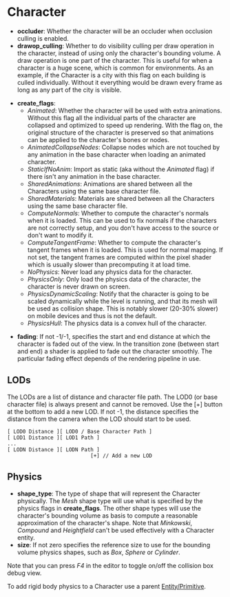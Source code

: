 # Character

-   **occluder**: Whether the character will be an occluder when
    occlusion culling is enabled.
-   **drawop\_culling**: Whether to do visibility culling per draw
    operation in the character, instead of using only the character's
    bounding volume. A draw operation is one part of the character. This
    is useful for when a character is a huge scene, which is common for
    environments. As an example, if the Character is a city with this
    flag on each building is culled individually. Without it everything
    would be drawn every frame as long as any part of the city is
    visible.

<!-- -->

-   **create\_flags**:
    -   *Animated*: Whether the character will be used with extra
        animations. Without this flag all the individual parts of the
        character are collapsed and optimized to speed up rendering.
        With the flag on, the original structure of the character is
        preserved so that animations can be applied to the character's
        bones or nodes.
    -   *AnimatedCollapseNodes*: Collapse nodes which are not touched by
        any animation in the base character when loading an animated
        character.
    -   *StaticIfNoAnim*: Import as static (aka without the *Animated*
        flag) if there isn't any animation in the base character.
    -   *SharedAnimations*: Animations are shared between all the
        Characters using the same base character file.
    -   *SharedMaterials*: Materials are shared between all the
        Characters using the same base character file.
    -   *ComputeNormals*: Whether to compute the character's normals
        when it is loaded. This can be used to fix normals if the
        characters are not correctly setup, and you don't have access to
        the source or don't want to modify it.
    -   *ComputeTangentFrame*: Whether to compute the character's
        tangent frames when it is loaded. This is used for normal
        mapping. If not set, the tangent frames are computed within the
        pixel shader which is usually slower than precomputing it at load time.
    -   *NoPhysics*: Never load any physics data for the character.
    -   *PhysicsOnly*: Only load the physics data of the character, the
        character is never drawn on screen.
    -   *PhysicsDynamicScaling*: Notify that the character is going to be
        scaled dynamically while the level is running, and that its mesh
        will be used as collision shape. This is notably slower (20-30%
        slower) on mobile devices and thus is not the default.
    -   *PhysicsHull*: The physics data is a convex hull of the
        character.

<!-- -->

-   **fading**: If not -1/-1, specifies the start and end distance at
    which the character is faded out of the view. In the transition zone
    (between start and end) a shader is applied to fade out the
    character smoothly. The particular fading effect depends of the
    rendering pipeline in use.

## LODs

The LODs are a list of distance and character file path. The LOD0 (or
base character file) is always present and cannot be removed. Use the
\[+\] button at the bottom to add a new LOD. If not -1, the distance
specifies the distance from the camera when the LOD should start to be
used.

    [ LOD0 Distance ][ LOD0 / Base Character Path ]
    [ LOD1 Distance ][ LOD1 Path ]
    ...
    [ LODN Distance ][ LODN Path ]
                               [+] // Add a new LOD

## Physics

-   **shape\_type**: The type of shape that will represent the Character
    physically. The *Mesh* shape type will use what is specified by the
    physics flags in **create\_flags**. The other shape types will use
    the character's bounding volume as basis to compute a reasonable
    approximation of the character's shape. Note that *Minkowski*,
    *Compound* and *Heightfield* can't be used effectively with a
    Character entity.
-   **size**: If not zero specifies the reference size to use for the
    bounding volume physics shapes, such as *Box*, *Sphere* or
    *Cylinder*.

Note that you can press *F4* in the editor to toggle on/off the
collision box debug view.

To add rigid body physics to a Character use a parent
[Entity/Primitive](./Entity/Primitive).

